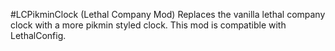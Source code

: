 #LCPikminClock (Lethal Company Mod)
Replaces the vanilla lethal company clock with a more pikmin styled clock.
This mod is compatible with LethalConfig.
